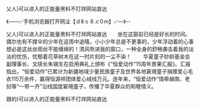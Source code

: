 父人)可以进入的正能量黑料不打烊网站直达

《——✅手机浏览器打开网沚【ｄ8ｓ８.c０m】✅—》--

父人)可以进入的正能量黑料不打烊网站直达　　坐在这窗前已经是好长的时间。偶尔也有不撑伞的少年在这雨中追嘻，小小少年总是不更事的，少年浮动着的心事想必是这丝丝雨丝不能缠绵的！清风吹进我的窗口，一种全身的舒畅袭击着我的淡淡的忧伤，忧郁着花草树木在这一时片刻的一尘不染！
　　华夏童子妙龄基金会副理事长、文牍长朱锡生在启用典礼上颁布《“恒爱动作”15周年景果汇报》。汇报指出，“恒爱动作”已累计为新疆地域少量民族童子及世界各地窘境童子捐赠爱心毛衣115万余件，赢得恒源祥团体爱心绒线万元。连年来，“恒爱动作”情牵越南、老挝等“一带一齐”沿线国度窘境童子，传播了华夏群众的和睦情义。





跟的)可以进入的正能量黑料不打烊网站直达
